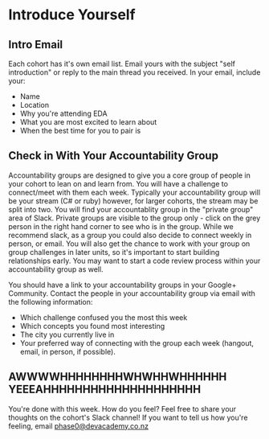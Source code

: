 # Introduce Yourself

## Intro Email 
Each cohort has it's own email list. Email yours with the subject "self introduction" or reply to the main thread you received. In your email, include your:
- Name
- Location
- Why you're attending EDA
- What you are most excited to learn about
- When the best time for you to pair is

## Check in With Your Accountability Group
Accountability groups are designed to give you a core group of people in your cohort to lean on and learn from. You will have a challenge to connect/meet with them each week. Typically your accountability group will be your stream (C# or ruby) however, for larger cohorts, the stream may be split into two. You will find your accountablity group in the "private group" area of Slack. Private groups are visible to the group only - click on the grey person in the right hand corner to see who is in the group. While we recommend slack, as a group you could also decide to connect weekly in person, or email. You will also get the chance to work with your group on group challenges in later units, so it's important to start building relationships early. You may want to start a code review process within your accountability group as well.

You should have a link to your accountability groups in your Google+ Community. Contact the people in your accountability group via email with the following information:

- Which challenge confused you the most this week
- Which concepts you found most interesting
- The city you currently live in
- Your preferred way of connecting with the group each week (hangout, email, in person, if possible).

## AWWWWHHHHHHHHWHWHHWHHHHHH YEEEAHHHHHHHHHHHHHHHHHHHH
You're done with this week. How do you feel? Feel free to share your thoughts on the cohort's Slack channel! If you want to tell us how you're feeling, email phase0@devacademy.co.nz
